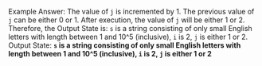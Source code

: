 Example Answer:
The value of `j` is incremented by 1. The previous value of `j` can be either 0 or 1. After execution, the value of `j` will be either 1 or 2. Therefore, the Output State is: `s` is a string consisting of only small English letters with length between 1 and 10^5 (inclusive), `i` is 2, `j` is either 1 or 2.
Output State: **`s` is a string consisting of only small English letters with length between 1 and 10^5 (inclusive), `i` is 2, `j` is either 1 or 2**